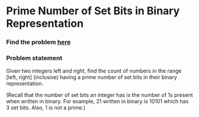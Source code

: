 # Prime Number of Set Bits in Binary Representation

### Find the problem [here](https://leetcode.com/problems/prime-number-of-set-bits-in-binary-representation/) 

### Problem statement
Given two integers left and right, find the count of numbers in the range [left, right] (inclusive) having a prime number of set bits in their binary representation.

(Recall that the number of set bits an integer has is the number of 1s present when written in binary. For example, 21 written in binary is 10101 which has 3 set bits. Also, 1 is not a prime.)